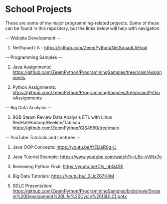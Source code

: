# School Projects
These are some of my major programming-related projects. 
Some of these can be found in this repository, but the links below will help with navigation.

-- Website Development --

1. NetSquad LA - https://github.com/ZeemPython/NetSquadLAFinal

-- Programming Samples --

1. Java Assignments: https://github.com/ZeemPython/ProgrammingSamples/tree/main/Assignments

2. Python Assignments: https://github.com/ZeemPython/ProgrammingSamples/tree/main/PythonAssignments



-- Big Data Analysis --


1. 8GB Steam Review Data Analysis ETL with Linux RedHat/Hadoop/Beeline/Tableau
https://github.com/ZeemPython/CIS4560/tree/main

-- YouTube Tutorials and Lectures -- 

1. Java OOP Concepts: https://youtu.be/frEl2sR0g-U

2. Java Tutorial Example: https://www.youtube.com/watch?v=L6e-cViNx7o

3. Reviewing Python Final: https://youtu.be/Cfs_nbQ4SfI

4. Big Data Tutorials: https://youtu.be/_2LlcZ67K4M

5. SDLC Presentation: https://github.com/ZeemPython/ProgrammingSamples/blob/main/System%20Development%20Life%20Cycle%20(SDLC).pptx

